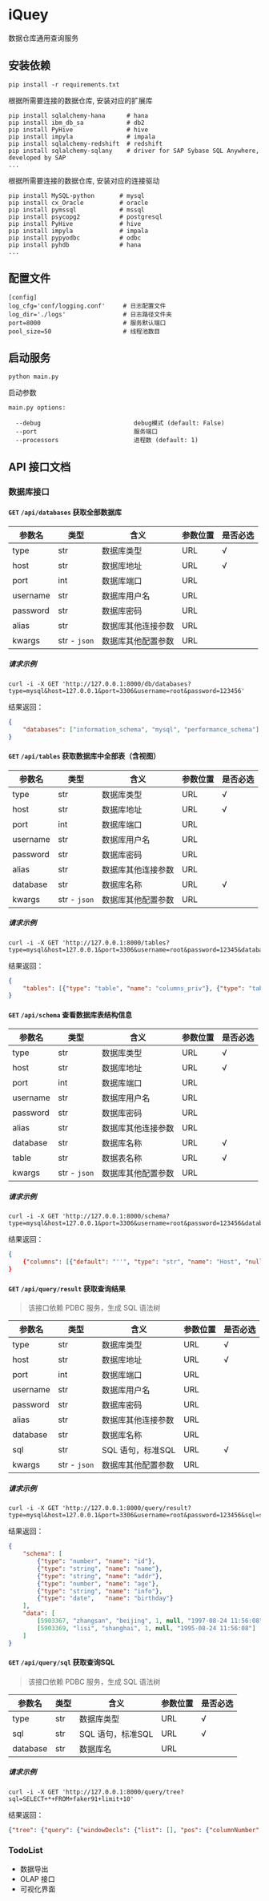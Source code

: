 # iQuey

数据仓库通用查询服务

## 安装依赖
```shell
pip install -r requirements.txt
```

根据所需要连接的数据仓库, 安装对应的扩展库
```shell
pip install sqlalchemy-hana      # hana
pip install ibm_db_sa            # db2
pip install PyHive               # hive
pip install impyla               # impala
pip install sqlalchemy-redshift  # redshift
pip install sqlalchemy-sqlany    # driver for SAP Sybase SQL Anywhere, developed by SAP
...
```

根据所需要连接的数据仓库, 安装对应的连接驱动
```shell
pip install MySQL-python       # mysql
pip install cx_Oracle          # oracle
pip install pymssql            # mssql
pip install psycopg2           # postgresql
pip install PyHive             # hive
pip install impyla             # impala
pip install pypyodbc           # odbc
pip install pyhdb              # hana
...
```

## 配置文件

```
[config]
log_cfg='conf/logging.conf'     # 日志配置文件
log_dir='./logs'                # 日志路径文件夹
port=8000                       # 服务默认端口
pool_size=50                    # 线程池数目
```

## 启动服务

```shell
python main.py
```

启动参数
```
main.py options:

  --debug                          debug模式 (default: False)
  --port                           服务端口
  --processors                     进程数 (default: 1)
```

## API 接口文档

### 数据库接口

#### `GET` `/api/databases` 获取全部数据库

|参数名|类型|含义|参数位置|是否必选|
|----|----|----|----|----|
|type|str|数据库类型|URL|√|
|host|str|数据库地址|URL|√|
|port|int|数据库端口|URL||
|username|str|数据库用户名|URL||
|password|str|数据库密码|URL||
|alias|str|数据库其他连接参数|URL||
|kwargs|str - `json`|数据库其他配置参数|URL||

##### 请求示例

```shell
curl -i -X GET 'http://127.0.0.1:8000/db/databases?type=mysql&host=127.0.0.1&port=3306&username=root&password=123456'
```
结果返回：

```json
{
    "databases": ["information_schema", "mysql", "performance_schema"]
}
```


#### `GET` `/api/tables` 获取数据库中全部表（含视图）

|参数名|类型|含义|参数位置|是否必选|
|----|----|----|----|----|
|type|str|数据库类型|URL|√|
|host|str|数据库地址|URL|√|
|port|int|数据库端口|URL||
|username|str|数据库用户名|URL||
|password|str|数据库密码|URL||
|alias|str|数据库其他连接参数|URL||
|database|str|数据库名称|URL|√|
|kwargs|str - `json`|数据库其他配置参数|URL||

##### 请求示例

```shell
curl -i -X GET 'http://127.0.0.1:8000/tables?type=mysql&host=127.0.0.1&port=3306&username=root&password=12345&database=mysql'
```
结果返回：

```json
{
    "tables": [{"type": "table", "name": "columns_priv"}, {"type": "table", "name": "db"}, {"type": "table", "name": "event"}, {"type": "table", "name": "func"}, {"type": "table", "name": "general_log"}, {"type": "table", "name": "help_category"}, {"type": "table", "name": "help_keyword"}, {"type": "table", "name": "help_relation"}, {"type": "table", "name": "help_topic"}, {"type": "table", "name": "host"}, {"type": "table", "name": "ndb_binlog_index"}, {"type": "table", "name": "plugin"}, {"type": "table", "name": "proc"}, {"type": "table", "name": "procs_priv"}, {"type": "table", "name": "proxies_priv"}, {"type": "table", "name": "servers"}, {"type": "table", "name": "slow_log"}, {"type": "table", "name": "tables_priv"}, {"type": "table", "name": "time_zone"}, {"type": "table", "name": "time_zone_leap_second"}, {"type": "table", "name": "time_zone_name"}, {"type": "table", "name": "time_zone_transition"}, {"type": "table", "name": "time_zone_transition_type"}, {"type": "table", "name": "user"}]
}
```


#### `GET` `/api/schema` 查看数据库表结构信息

|参数名|类型|含义|参数位置|是否必选|
|----|----|----|----|----|
|type|str|数据库类型|URL|√|
|host|str|数据库地址|URL|√|
|port|int|数据库端口|URL||
|username|str|数据库用户名|URL||
|password|str|数据库密码|URL||
|alias|str|数据库其他连接参数|URL||
|database|str|数据库名称|URL|√|
|table|str|数据表名称|URL|√|
|kwargs|str - `json`|数据库其他配置参数|URL||

##### 请求示例

```shell
curl -i -X GET 'http://127.0.0.1:8000/schema?type=mysql&host=127.0.0.1&port=3306&username=root&password=123456&database=mysql&table=user'
```
结果返回：

```json
{
    {"columns": [{"default": "''", "type": "str", "name": "Host", "nullable": false}, {"default": "''", "type": "str", "name": "User", "nullable": false}, {"default": "''", "type": "str", "name": "Password", "nullable": false}, {"default": "'N'", "type": "unicode", "name": "Select_priv", "nullable": false}, {"default": "'N'", "type": "unicode", "name": "Insert_priv", "nullable": false}, {"default": "'N'", "type": "unicode", "name": "Update_priv", "nullable": false}, {"default": "'N'", "type": "unicode", "name": "Delete_priv", "nullable": false}, {"default": "'N'", "type": "unicode", "name": "Create_priv", "nullable": false}, {"default": "'N'", "type": "unicode", "name": "Drop_priv", "nullable": false}, {"default": "'N'", "type": "unicode", "name": "Reload_priv", "nullable": false}, {"default": "'N'", "type": "unicode", "name": "Shutdown_priv", "nullable": false}, {"default": "'N'", "type": "unicode", "name": "Process_priv", "nullable": false}, {"default": "'N'", "type": "unicode", "name": "File_priv", "nullable": false}, {"default": "'N'", "type": "unicode", "name": "Grant_priv", "nullable": false}, {"default": "'N'", "type": "unicode", "name": "References_priv", "nullable": false}, {"default": "'N'", "type": "unicode", "name": "Index_priv", "nullable": false}, {"default": "'N'", "type": "unicode", "name": "Alter_priv", "nullable": false}, {"default": "'N'", "type": "unicode", "name": "Show_db_priv", "nullable": false}, {"default": "'N'", "type": "unicode", "name": "Super_priv", "nullable": false}, {"default": "'N'", "type": "unicode", "name": "Create_tmp_table_priv", "nullable": false}, {"default": "'N'", "type": "unicode", "name": "Lock_tables_priv", "nullable": false}, {"default": "'N'", "type": "unicode", "name": "Execute_priv", "nullable": false}, {"default": "'N'", "type": "unicode", "name": "Repl_slave_priv", "nullable": false}, {"default": "'N'", "type": "unicode", "name": "Repl_client_priv", "nullable": false}, {"default": "'N'", "type": "unicode", "name": "Create_view_priv", "nullable": false}, {"default": "'N'", "type": "unicode", "name": "Show_view_priv", "nullable": false}, {"default": "'N'", "type": "unicode", "name": "Create_routine_priv", "nullable": false}, {"default": "'N'", "type": "unicode", "name": "Alter_routine_priv", "nullable": false}, {"default": "'N'", "type": "unicode", "name": "Create_user_priv", "nullable": false}, {"default": "'N'", "type": "unicode", "name": "Event_priv", "nullable": false}, {"default": "'N'", "type": "unicode", "name": "Trigger_priv", "nullable": false}, {"default": "'N'", "type": "unicode", "name": "Create_tablespace_priv", "nullable": false}, {"default": "''", "type": "unicode", "name": "ssl_type", "nullable": false}, {"default": null, "type": "str", "name": "ssl_cipher", "nullable": false}, {"default": null, "type": "str", "name": "x509_issuer", "nullable": false}, {"default": null, "type": "str", "name": "x509_subject", "nullable": false}, {"default": "'0'", "autoincrement": false, "type": "int", "name": "max_questions", "nullable": false}, {"default": "'0'", "autoincrement": false, "type": "int", "name": "max_updates", "nullable": false}, {"default": "'0'", "autoincrement": false, "type": "int", "name": "max_connections", "nullable": false}, {"default": "'0'", "autoincrement": false, "type": "int", "name": "max_user_connections", "nullable": false}, {"default": "''", "type": "str", "name": "plugin", "nullable": true}, {"default": null, "type": "str", "name": "authentication_string", "nullable": true}]}
}
```

#### `GET` `/api/query/result` 获取查询结果

> 该接口依赖 PDBC 服务，生成 SQL 语法树

|参数名|类型|含义|参数位置|是否必选|
|----|----|----|----|----|
|type|str|数据库类型|URL|√|
|host|str|数据库地址|URL|√|
|port|int|数据库端口|URL||
|username|str|数据库用户名|URL||
|password|str|数据库密码|URL||
|alias|str|数据库其他连接参数|URL||
|database|str|数据库名称|URL||
|sql|str|SQL 语句，标准SQL|URL|√|
|kwargs|str - `json`|数据库其他配置参数|URL||

##### 请求示例

```shell
curl -i -X GET 'http://127.0.0.1:8000/query/result?type=mysql&host=127.0.0.1&port=3306&username=root&password=123456&sql=select+*+from+test+limit+2'
```
结果返回：

```json
{
    "schema": [
        {"type": "number", "name": "id"},
        {"type": "string", "name": "name"},
        {"type": "string", "name": "addr"},
        {"type": "number", "name": "age"},
        {"type": "string", "name": "info"},
        {"type": "date",   "name": "birthday"}
    ],
    "data": [
        [5903367, "zhangsan", "beijing", 1, null, "1997-08-24 11:56:08"],
        [5903369, "lisi", "shanghai", 1, null, "1995-08-24 11:56:08"]
    ]
}
```

#### `GET` `/api/query/sql` 获取查询SQL

> 该接口依赖 PDBC 服务，生成 SQL 语法树

|参数名|类型|含义|参数位置|是否必选|
|----|----|----|----|----|
|type|str|数据库类型|URL|√|
|sql|str|SQL 语句，标准SQL|URL|√|
|database|str|数据库名|URL||

##### 请求示例

```shell
curl -i -X GET 'http://127.0.0.1:8000/query/tree?sql=SELECT+*+FROM+faker91+limit+10'
```
结果返回：

```json
{"tree": {"query": {"windowDecls": {"list": [], "pos": {"columnNumber": 1, "endLineNumber": 1, "endColumnNumber": 21, "lineNumber": 1}}, "keywordList": {"list": [], "pos": {"columnNumber": 1, "endLineNumber": 1, "endColumnNumber": 6, "lineNumber": 1}}, "from": {"pos": {"columnNumber": 15, "endLineNumber": 1, "endColumnNumber": 21, "lineNumber": 1}, "names": ["faker91"], "componentPositions": [{"columnNumber": 15, "endLineNumber": 1, "endColumnNumber": 21, "lineNumber": 1}]}, "selectList": {"list": [{"pos": {"columnNumber": 8, "endLineNumber": 1, "endColumnNumber": 8, "lineNumber": 1}, "names": [""], "componentPositions": [{"columnNumber": 8, "endLineNumber": 1, "endColumnNumber": 8, "lineNumber": 1}]}], "pos": {"columnNumber": 8, "endLineNumber": 1, "endColumnNumber": 8, "lineNumber": 1}}, "pos": {"columnNumber": 1, "endLineNumber": 1, "endColumnNumber": 21, "lineNumber": 1}}, "fetch": {"scale": 0, "isExact": true, "pos": {"columnNumber": 29, "endLineNumber": 1, "endColumnNumber": 30, "lineNumber": 1}, "value": 10, "typeName": "DECIMAL", "prec": 2}, "pos": {"columnNumber": 29, "endLineNumber": 1, "endColumnNumber": 30, "lineNumber": 1}}}
```


### TodoList

* 数据导出
* OLAP 接口
* 可视化界面